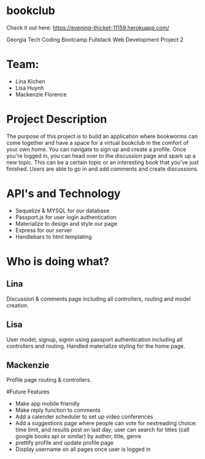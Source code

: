 # bookclub

Check it out here: https://evening-thicket-11159.herokuapp.com/

Georgia Tech Coding Bootcamp
Fullstack Web Development
Project 2

# Team:
* Lina Kichen
* Lisa Huynh
* Mackenzie Florence

# Project Description
The purpose of this project is to build an application where bookworms can come together and have a space for a virtual bookclub in the comfort of your own home. You can navigate to sign up and create a profile. Once you're logged in, you can head over to the discussion page and spark up a new topic. This can be a certain topic or an interesting book that you've just finished. Users are able to go in and add comments and create discussions. 

# API's and Technology

* Sequelize & MYSQL for our database
* Passport.js for user login authentication 
* Materialize to design and style our page
* Express for our server
* Handlebars to html templating

# Who is doing what?

## Lina

Discussion & comments page including all controllers, routing and model creation.

## Lisa

User model, signup, signin using passport authentication including all controllers and routing. Handled materialize styling for the home page.

## Mackenzie

Profile page routing & controllers.

#Future Features

- Make app mobile friendly
- Make reply function to comments
- Add a calender scheduler to set up video conferences
- Add a suggestions page where people can vote for nextreading choice: time limit, and results post on last day; user can search for titles (call google books api or similar) by author, title, genre
- prettify profile and  update profile page
- Display username on all pages once user is logged in
